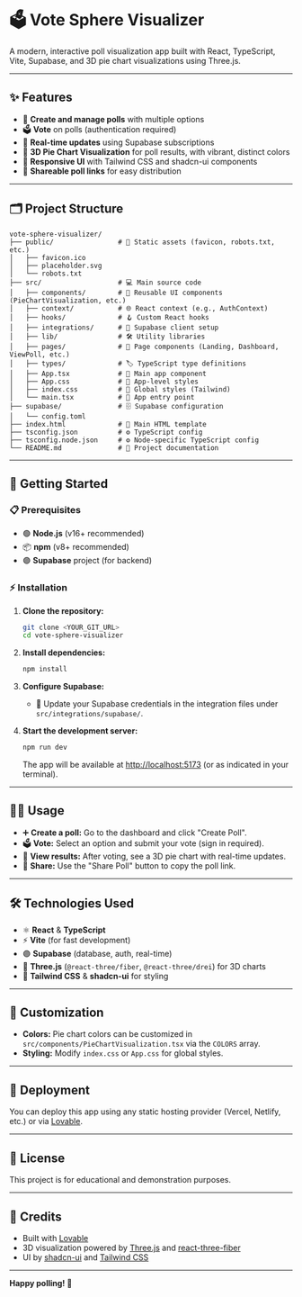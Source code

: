 # 🗳️ Vote Sphere Visualizer

A modern, interactive poll visualization app built with React, TypeScript, Vite, Supabase, and 3D pie chart visualizations using Three.js.

---

## ✨ Features

- 📝 **Create and manage polls** with multiple options
- 🗳️ **Vote** on polls (authentication required)
- 🔄 **Real-time updates** using Supabase subscriptions
- 🥧 **3D Pie Chart Visualization** for poll results, with vibrant, distinct colors
- 📱 **Responsive UI** with Tailwind CSS and shadcn-ui components
- 🔗 **Shareable poll links** for easy distribution

---

## 🗂️ Project Structure

```
vote-sphere-visualizer/
├── public/                # 📁 Static assets (favicon, robots.txt, etc.)
│   ├── favicon.ico
│   ├── placeholder.svg
│   └── robots.txt
├── src/                   # 💻 Main source code
│   ├── components/        # 🧩 Reusable UI components (PieChartVisualization, etc.)
│   ├── context/           # 🌐 React context (e.g., AuthContext)
│   ├── hooks/             # 🪝 Custom React hooks
│   ├── integrations/      # 🔌 Supabase client setup
│   ├── lib/               # 🛠️ Utility libraries
│   ├── pages/             # 📄 Page components (Landing, Dashboard, ViewPoll, etc.)
│   ├── types/             # 🏷️ TypeScript type definitions
│   ├── App.tsx            # 🚀 Main app component
│   ├── App.css            # 🎨 App-level styles
│   ├── index.css          # 🎨 Global styles (Tailwind)
│   └── main.tsx           # 🏁 App entry point
├── supabase/              # 🗄️ Supabase configuration
│   └── config.toml
├── index.html             # 📝 Main HTML template
├── tsconfig.json          # ⚙️ TypeScript config
├── tsconfig.node.json     # ⚙️ Node-specific TypeScript config
└── README.md              # 📘 Project documentation
```

---

## 🚀 Getting Started

### 📋 Prerequisites

- 🟢 **Node.js** (v16+ recommended)
- 📦 **npm** (v8+ recommended)
- 🟣 **Supabase** project (for backend)

### ⚡ Installation

1. **Clone the repository:**
   ```sh
   git clone <YOUR_GIT_URL>
   cd vote-sphere-visualizer
   ```

2. **Install dependencies:**
   ```sh
   npm install
   ```

3. **Configure Supabase:**
   - 🔑 Update your Supabase credentials in the integration files under `src/integrations/supabase/`.

4. **Start the development server:**
   ```sh
   npm run dev
   ```
   The app will be available at [http://localhost:5173](http://localhost:5173) (or as indicated in your terminal).

---

## 🧑‍💻 Usage

- ➕ **Create a poll:** Go to the dashboard and click "Create Poll".
- 🗳️ **Vote:** Select an option and submit your vote (sign in required).
- 🥧 **View results:** After voting, see a 3D pie chart with real-time updates.
- 🔗 **Share:** Use the "Share Poll" button to copy the poll link.

---

## 🛠️ Technologies Used

- ⚛️ **React** & **TypeScript**
- ⚡ **Vite** (for fast development)
- 🟣 **Supabase** (database, auth, real-time)
- 🧩 **Three.js** (`@react-three/fiber`, `@react-three/drei`) for 3D charts
- 🎨 **Tailwind CSS** & **shadcn-ui** for styling

---

## 🎨 Customization

- **Colors:** Pie chart colors can be customized in `src/components/PieChartVisualization.tsx` via the `COLORS` array.
- **Styling:** Modify `index.css` or `App.css` for global styles.

---

## 🚢 Deployment

You can deploy this app using any static hosting provider (Vercel, Netlify, etc.) or via [Lovable](https://lovable.dev/).

---

## 📄 License

This project is for educational and demonstration purposes.

---

## 🙏 Credits

- Built with [Lovable](https://lovable.dev/)
- 3D visualization powered by [Three.js](https://threejs.org/) and [react-three-fiber](https://docs.pmnd.rs/react-three-fiber/getting-started/introduction)
- UI by [shadcn-ui](https://ui.shadcn.com/) and [Tailwind CSS](https://tailwindcss.com/)

---

**Happy polling! 🥳**
